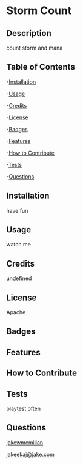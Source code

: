 # Storm Count

## Description
count storm and mana
## Table of Contents
-[Installation](#installation)

-[Usage](#usage)

-[Credits](#credits)

-[License](#license)

-[Badges](#badges)

-[Features](#features)

-[How to Contribute](#how-to-contribute)

-[Tests](#tests)

-[Questions](#questions)

## Installation
have fun
## Usage
watch me
## Credits
undefined
## License
Apache
## Badges

## Features

## How to Contribute

## Tests
playtest often
## Questions
[jakewmcmillan]('https://github.com/jakewmcmillan')

jakeekaj@jake.com